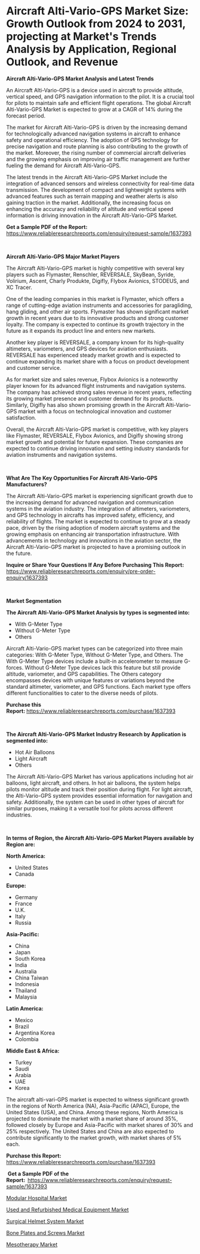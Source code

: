 <p><h1>Aircraft Alti-Vario-GPS Market Size: Growth Outlook from 2024 to 2031, projecting at Market's Trends Analysis by Application, Regional Outlook, and Revenue</h1></p><p><strong>Aircraft Alti-Vario-GPS Market Analysis and Latest Trends</strong></p>
<p><p>An Aircraft Alti-Vario-GPS is a device used in aircraft to provide altitude, vertical speed, and GPS navigation information to the pilot. It is a crucial tool for pilots to maintain safe and efficient flight operations. The global Aircraft Alti-Vario-GPS Market is expected to grow at a CAGR of 14% during the forecast period.</p><p>The market for Aircraft Alti-Vario-GPS is driven by the increasing demand for technologically advanced navigation systems in aircraft to enhance safety and operational efficiency. The adoption of GPS technology for precise navigation and route planning is also contributing to the growth of the market. Moreover, the rising number of commercial aircraft deliveries and the growing emphasis on improving air traffic management are further fueling the demand for Aircraft Alti-Vario-GPS.</p><p>The latest trends in the Aircraft Alti-Vario-GPS Market include the integration of advanced sensors and wireless connectivity for real-time data transmission. The development of compact and lightweight systems with advanced features such as terrain mapping and weather alerts is also gaining traction in the market. Additionally, the increasing focus on enhancing the accuracy and reliability of altitude and vertical speed information is driving innovation in the Aircraft Alti-Vario-GPS Market.</p></p>
<p><strong>Get a Sample PDF of the Report:&nbsp;</strong> <a href="https://www.reliableresearchreports.com/enquiry/request-sample/1637393">https://www.reliableresearchreports.com/enquiry/request-sample/1637393</a></p>
<p>&nbsp;</p>
<p><strong>Aircraft Alti-Vario-GPS Major Market Players</strong></p>
<p><p>The Aircraft Alti-Vario-GPS market is highly competitive with several key players such as Flymaster, Renschler, REVERSALE, SkyBean, Syride, Volirium, Ascent, Charly Produkte, Digifly, Flybox Avionics, STODEUS, and XC Tracer. </p><p>One of the leading companies in this market is Flymaster, which offers a range of cutting-edge aviation instruments and accessories for paragliding, hang gliding, and other air sports. Flymaster has shown significant market growth in recent years due to its innovative products and strong customer loyalty. The company is expected to continue its growth trajectory in the future as it expands its product line and enters new markets.</p><p>Another key player is REVERSALE, a company known for its high-quality altimeters, variometers, and GPS devices for aviation enthusiasts. REVERSALE has experienced steady market growth and is expected to continue expanding its market share with a focus on product development and customer service.</p><p>As for market size and sales revenue, Flybox Avionics is a noteworthy player known for its advanced flight instruments and navigation systems. The company has achieved strong sales revenue in recent years, reflecting its growing market presence and customer demand for its products. Similarly, Digifly has also shown promising growth in the Aircraft Alti-Vario-GPS market with a focus on technological innovation and customer satisfaction.</p><p>Overall, the Aircraft Alti-Vario-GPS market is competitive, with key players like Flymaster, REVERSALE, Flybox Avionics, and Digifly showing strong market growth and potential for future expansion. These companies are expected to continue driving innovation and setting industry standards for aviation instruments and navigation systems.</p></p>
<p>&nbsp;</p>
<p><strong>What Are The Key Opportunities For Aircraft Alti-Vario-GPS Manufacturers?</strong></p>
<p><p>The Aircraft Alti-Vario-GPS market is experiencing significant growth due to the increasing demand for advanced navigation and communication systems in the aviation industry. The integration of altimeters, variometers, and GPS technology in aircrafts has improved safety, efficiency, and reliability of flights. The market is expected to continue to grow at a steady pace, driven by the rising adoption of modern aircraft systems and the growing emphasis on enhancing air transportation infrastructure. With advancements in technology and innovations in the aviation sector, the Aircraft Alti-Vario-GPS market is projected to have a promising outlook in the future.</p></p>
<p><strong>Inquire or Share Your Questions If Any Before Purchasing This Report:</strong> <a href="https://www.reliableresearchreports.com/enquiry/pre-order-enquiry/1637393">https://www.reliableresearchreports.com/enquiry/pre-order-enquiry/1637393</a></p>
<p>&nbsp;</p>
<p><strong>Market Segmentation</strong></p>
<p><strong>The Aircraft Alti-Vario-GPS Market Analysis by types is segmented into:</strong></p>
<p><ul><li>With G-Meter Type</li><li>Without G-Meter Type</li><li>Others</li></ul></p>
<p><p>Aircraft Alti-Vario-GPS market types can be categorized into three main categories: With G-Meter Type, Without G-Meter Type, and Others. The With G-Meter Type devices include a built-in accelerometer to measure G-forces. Without G-Meter Type devices lack this feature but still provide altitude, variometer, and GPS capabilities. The Others category encompasses devices with unique features or variations beyond the standard altimeter, variometer, and GPS functions. Each market type offers different functionalities to cater to the diverse needs of pilots.</p></p>
<p><strong>Purchase this Report:&nbsp;</strong><a href="https://www.reliableresearchreports.com/purchase/1637393">https://www.reliableresearchreports.com/purchase/1637393</a></p>
<p>&nbsp;</p>
<p><strong>The Aircraft Alti-Vario-GPS Market Industry Research by Application is segmented into:</strong></p>
<p><ul><li>Hot Air Balloons</li><li>Light Aircraft</li><li>Others</li></ul></p>
<p><p>The Aircraft Alti-Vario-GPS Market has various applications including hot air balloons, light aircraft, and others. In hot air balloons, the system helps pilots monitor altitude and track their position during flight. For light aircraft, the Alti-Vario-GPS system provides essential information for navigation and safety. Additionally, the system can be used in other types of aircraft for similar purposes, making it a versatile tool for pilots across different industries.</p></p>
<p>&nbsp;</p>
<p><strong>In terms of Region, the Aircraft Alti-Vario-GPS Market Players available by Region are:</strong></p>
<p>
    <p> <strong> North America: </strong>
        <ul>
            <li>United States</li>
            <li>Canada</li>
        </ul>
        </p> 
    <p> <strong> Europe: </strong>
        <ul>
            <li>Germany</li>
            <li>France</li>
            <li>U.K.</li>
            <li>Italy</li>
            <li>Russia</li>
        </ul>
        </p> 
    <p> <strong> Asia-Pacific: </strong>
        <ul>
            <li>China</li>
            <li>Japan</li>
            <li>South Korea</li>
            <li>India</li>
            <li>Australia</li>
            <li>China Taiwan</li>
            <li>Indonesia</li>
            <li>Thailand</li>
            <li>Malaysia</li>
        </ul>
        </p> 
    <p> <strong> Latin America: </strong>
        <ul>
            <li>Mexico</li>
            <li>Brazil</li>
            <li>Argentina Korea</li>
            <li>Colombia</li>
        </ul>
        </p> 
    <p> <strong> Middle East & Africa: </strong>
        <ul>
            <li>Turkey</li>
            <li>Saudi</li>
            <li>Arabia</li>
            <li>UAE</li>
            <li>Korea</li>
        </ul>
    </p>
    </p>
<p><p>The aircraft alti-vari-GPS market is expected to witness significant growth in the regions of North America (NA), Asia-Pacific (APAC), Europe, the United States (USA), and China. Among these regions, North America is projected to dominate the market with a market share of around 35%, followed closely by Europe and Asia-Pacific with market shares of 30% and 25% respectively. The United States and China are also expected to contribute significantly to the market growth, with market shares of 5% each.</p></p>
<p><strong>Purchase this Report: </strong><a href="https://www.reliableresearchreports.com/purchase/1637393">https://www.reliableresearchreports.com/purchase/1637393</a></p>
<p>&nbsp;<strong>Get a Sample PDF of the Report:&nbsp;&nbsp;</strong><a href="https://www.reliableresearchreports.com/enquiry/request-sample/1637393">https://www.reliableresearchreports.com/enquiry/request-sample/1637393</a></p>
<p><strong></strong></p>
<p><p><a href="https://medium.com/p/42208d0ac2c2/edit">Modular Hospital Market</a></p><p><a href="https://medium.com/p/6cfa739ff958/edit">Used and Refurbished Medical Equipment Market</a></p><p><a href="https://medium.com/p/ed694737a74d/edit">Surgical Helmet System Market</a></p><p><a href="https://medium.com/p/8b4f4e957d54/edit">Bone Plates and Screws Market</a></p><p><a href="https://medium.com/p/1ac95926dd19/edit">Mesotherapy Market</a></p></p>
